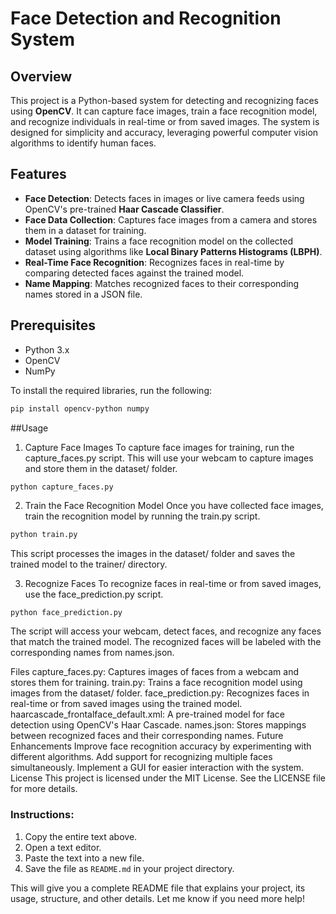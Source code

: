 # Face Detection and Recognition System

## Overview

This project is a Python-based system for detecting and recognizing faces using **OpenCV**. It can capture face images, train a face recognition model, and recognize individuals in real-time or from saved images. The system is designed for simplicity and accuracy, leveraging powerful computer vision algorithms to identify human faces.

## Features

- **Face Detection**: Detects faces in images or live camera feeds using OpenCV's pre-trained **Haar Cascade Classifier**.
- **Face Data Collection**: Captures face images from a camera and stores them in a dataset for training.
- **Model Training**: Trains a face recognition model on the collected dataset using algorithms like **Local Binary Patterns Histograms (LBPH)**.
- **Real-Time Face Recognition**: Recognizes faces in real-time by comparing detected faces against the trained model.
- **Name Mapping**: Matches recognized faces to their corresponding names stored in a JSON file.



## Prerequisites

- Python 3.x
- OpenCV
- NumPy

To install the required libraries, run the following:

```bash
pip install opencv-python numpy
```
##Usage
1. Capture Face Images
To capture face images for training, run the capture_faces.py script. This will use your webcam to capture images and store them in the dataset/ folder.
```bash
python capture_faces.py
```

2. Train the Face Recognition Model
Once you have collected face images, train the recognition model by running the train.py script.
```bash
python train.py
```
This script processes the images in the dataset/ folder and saves the trained model to the trainer/ directory.

3. Recognize Faces
To recognize faces in real-time or from saved images, use the face_prediction.py script.
```
python face_prediction.py
```
The script will access your webcam, detect faces, and recognize any faces that match the trained model. The recognized faces will be labeled with the corresponding names from names.json.

Files
capture_faces.py: Captures images of faces from a webcam and stores them for training.
train.py: Trains a face recognition model using images from the dataset/ folder.
face_prediction.py: Recognizes faces in real-time or from saved images using the trained model.
haarcascade_frontalface_default.xml: A pre-trained model for face detection using OpenCV's Haar Cascade.
names.json: Stores mappings between recognized faces and their corresponding names.
Future Enhancements
Improve face recognition accuracy by experimenting with different algorithms.
Add support for recognizing multiple faces simultaneously.
Implement a GUI for easier interaction with the system.
License
This project is licensed under the MIT License. See the LICENSE file for more details.

### Instructions:
1. Copy the entire text above.
2. Open a text editor.
3. Paste the text into a new file.
4. Save the file as `README.md` in your project directory.

This will give you a complete README file that explains your project, its usage, structure, and other details. Let me know if you need more help!
